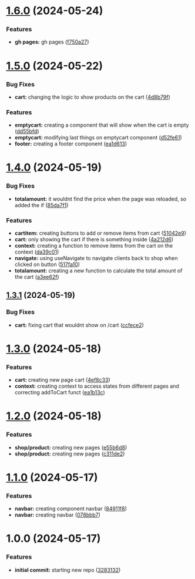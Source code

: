 # [1.6.0](https://github.com/luvsscorpius/chic-closet/compare/v1.5.0...v1.6.0) (2024-05-24)


### Features

* **gh pages:** gh pages ([f750a27](https://github.com/luvsscorpius/chic-closet/commit/f750a27bee23c90376e294463f1ffb7133afd522))

# [1.5.0](https://github.com/luvsscorpius/chic-closet/compare/v1.4.0...v1.5.0) (2024-05-22)


### Bug Fixes

* **cart:** changing the logic to show products on the cart ([4d8b79f](https://github.com/luvsscorpius/chic-closet/commit/4d8b79f80936d6482e8a671a20e601ebd65a5fba))


### Features

* **emptycart:** creating a component that will show when the cart is empty ([dd55bfd](https://github.com/luvsscorpius/chic-closet/commit/dd55bfd8b0fd404d8abbcddeefca95040dffbcd6))
* **emptycart:** modifying last things on emptycart component ([d52fe61](https://github.com/luvsscorpius/chic-closet/commit/d52fe61b49ab3a73506c0e4ed4bda348676c0dee))
* **footer:** creating a footer component ([ea1d613](https://github.com/luvsscorpius/chic-closet/commit/ea1d6134883d9f63f8fb22700700cac54ea2cec9))

# [1.4.0](https://github.com/luvsscorpius/chic-closet/compare/v1.3.1...v1.4.0) (2024-05-19)


### Bug Fixes

* **totalamount:** it wouldnt find the price when the page was reloaded, so added the if ([85da7f1](https://github.com/luvsscorpius/chic-closet/commit/85da7f12de53ca91873232c39059a3db038a926d))


### Features

* **cartitem:** creating buttons to add or remove items from cart ([51042e9](https://github.com/luvsscorpius/chic-closet/commit/51042e92e27276c67b2ec65c7d2e52d750cee501))
* **cart:** only showing the cart if there is something inside ([4a212d6](https://github.com/luvsscorpius/chic-closet/commit/4a212d6404bc140c895a407c81a5013d3a0dc73b))
* **context:** creating a function to remove items from the cart on the context ([da39c01](https://github.com/luvsscorpius/chic-closet/commit/da39c0127225b3a4e47b88148ce46431492f084b))
* **navigate:** using useNavigate to navigate clients back to shop when clicked on button ([517fa10](https://github.com/luvsscorpius/chic-closet/commit/517fa10efeb5bb17dfbeca1503188c696504180a))
* **totalamount:** creating a new function to calculate the total amount of the cart ([a3ee62f](https://github.com/luvsscorpius/chic-closet/commit/a3ee62fe4387d32aa9b1a67224f6149ff03b17c3))

## [1.3.1](https://github.com/luvsscorpius/chic-closet/compare/v1.3.0...v1.3.1) (2024-05-19)


### Bug Fixes

* **cart:** fixing cart that wouldnt show on /cart ([ccfece2](https://github.com/luvsscorpius/chic-closet/commit/ccfece289f042b9e105b4c190ad60e1dbc975627))

# [1.3.0](https://github.com/luvsscorpius/chic-closet/compare/v1.2.0...v1.3.0) (2024-05-18)


### Features

* **cart:** creating new page cart ([4ef8c33](https://github.com/luvsscorpius/chic-closet/commit/4ef8c337ba4d4bc3cac8780007a0dbcc2af4e74c))
* **context:** creating context to access states from different pages and correcting addToCart funct ([ea1b13c](https://github.com/luvsscorpius/chic-closet/commit/ea1b13c8cc8ca33a11b4469bfde09cbd5874f4fa))

# [1.2.0](https://github.com/luvsscorpius/chic-closet/compare/v1.1.0...v1.2.0) (2024-05-18)


### Features

* **shop/product:** creating new pages ([e55b6d8](https://github.com/luvsscorpius/chic-closet/commit/e55b6d8935a1a9d3ff28c0c23859182196e43d2d))
* **shop/product:** creating new pages ([c311de2](https://github.com/luvsscorpius/chic-closet/commit/c311de233d99d64d8e5334a4f722865b3a1c233d))

# [1.1.0](https://github.com/luvsscorpius/chic-closet/compare/v1.0.0...v1.1.0) (2024-05-17)


### Features

* **navbar:** creating component navbar ([84911f8](https://github.com/luvsscorpius/chic-closet/commit/84911f8f7deb7570375ec176a574b6d22cca1311))
* **navbar:** creating navbar ([078bbb7](https://github.com/luvsscorpius/chic-closet/commit/078bbb75bf3275d0f2d533618a6b130eb7f3b4df))

# 1.0.0 (2024-05-17)


### Features

* **initial commit:** starting new repo ([3283132](https://github.com/luvsscorpius/chic-closet/commit/3283132b8e0da213a90b5d009dbf8a16705ac62e))
